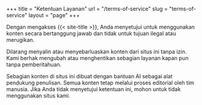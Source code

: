 +++
title = "Ketentuan Layanan"
url = "/terms-of-service"
slug = "terms-of-service"
layout = "page"
+++
 

Dengan mengakses {{< site-title >}}, Anda menyetujui untuk menggunakan konten secara bertanggung jawab dan tidak untuk tujuan ilegal atau merugikan.

Dilarang menyalin atau menyebarluaskan konten dari situs ini tanpa izin. Kami berhak mengubah atau menghentikan sebagian layanan kapan pun tanpa pemberitahuan.

Sebagian konten di situs ini dibuat dengan bantuan AI sebagai alat pendukung penulisan. Semua konten tetap melalui proses editorial oleh tim manusia. Jika Anda tidak menyetujui ketentuan ini, mohon untuk tidak menggunakan situs kami.
